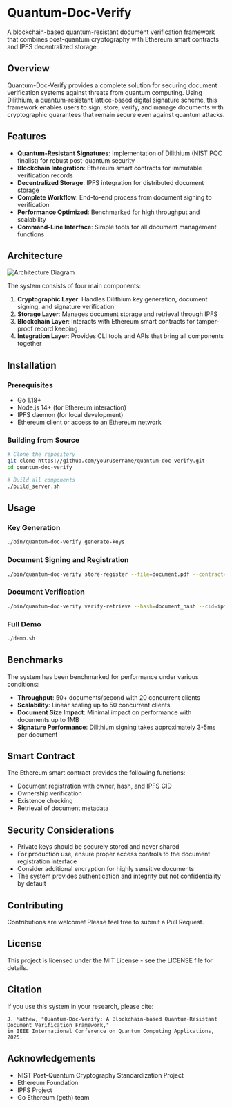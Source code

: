 # Quantum-Doc-Verify

A blockchain-based quantum-resistant document verification framework that combines post-quantum cryptography with Ethereum smart contracts and IPFS decentralized storage.

## Overview

Quantum-Doc-Verify provides a complete solution for securing document verification systems against threats from quantum computing. Using Dilithium, a quantum-resistant lattice-based digital signature scheme, this framework enables users to sign, store, verify, and manage documents with cryptographic guarantees that remain secure even against quantum attacks.

## Features

- **Quantum-Resistant Signatures**: Implementation of Dilithium (NIST PQC finalist) for robust post-quantum security
- **Blockchain Integration**: Ethereum smart contracts for immutable verification records
- **Decentralized Storage**: IPFS integration for distributed document storage
- **Complete Workflow**: End-to-end process from document signing to verification
- **Performance Optimized**: Benchmarked for high throughput and scalability
- **Command-Line Interface**: Simple tools for all document management functions

## Architecture

![Architecture Diagram](https://example.com/architecture-diagram.png)

The system consists of four main components:

1. **Cryptographic Layer**: Handles Dilithium key generation, document signing, and signature verification
2. **Storage Layer**: Manages document storage and retrieval through IPFS
3. **Blockchain Layer**: Interacts with Ethereum smart contracts for tamper-proof record keeping
4. **Integration Layer**: Provides CLI tools and APIs that bring all components together

## Installation

### Prerequisites

- Go 1.18+
- Node.js 14+ (for Ethereum interaction)
- IPFS daemon (for local development)
- Ethereum client or access to an Ethereum network

### Building from Source

```bash
# Clone the repository
git clone https://github.com/yourusername/quantum-doc-verify.git
cd quantum-doc-verify

# Build all components
./build_server.sh
```

## Usage

### Key Generation

```bash
./bin/quantum-doc-verify generate-keys
```

### Document Signing and Registration

```bash
./bin/quantum-doc-verify store-register --file=document.pdf --contract=0x12345... --eth-key=your_private_key
```

### Document Verification

```bash
./bin/quantum-doc-verify verify-retrieve --hash=document_hash --cid=ipfs_cid --contract=0x12345... --out=retrieved_document.pdf
```

### Full Demo

```bash
./demo.sh
```

## Benchmarks

The system has been benchmarked for performance under various conditions:

- **Throughput**: 50+ documents/second with 20 concurrent clients
- **Scalability**: Linear scaling up to 50 concurrent clients
- **Document Size Impact**: Minimal impact on performance with documents up to 1MB
- **Signature Performance**: Dilithium signing takes approximately 3-5ms per document

## Smart Contract

The Ethereum smart contract provides the following functions:

- Document registration with owner, hash, and IPFS CID
- Ownership verification
- Existence checking
- Retrieval of document metadata

## Security Considerations

- Private keys should be securely stored and never shared
- For production use, ensure proper access controls to the document registration interface
- Consider additional encryption for highly sensitive documents
- The system provides authentication and integrity but not confidentiality by default

## Contributing

Contributions are welcome! Please feel free to submit a Pull Request.

## License

This project is licensed under the MIT License - see the LICENSE file for details.

## Citation

If you use this system in your research, please cite:

```
J. Mathew, "Quantum-Doc-Verify: A Blockchain-based Quantum-Resistant Document Verification Framework," 
in IEEE International Conference on Quantum Computing Applications, 2025.
```

## Acknowledgements

- NIST Post-Quantum Cryptography Standardization Project
- Ethereum Foundation
- IPFS Project
- Go Ethereum (geth) team